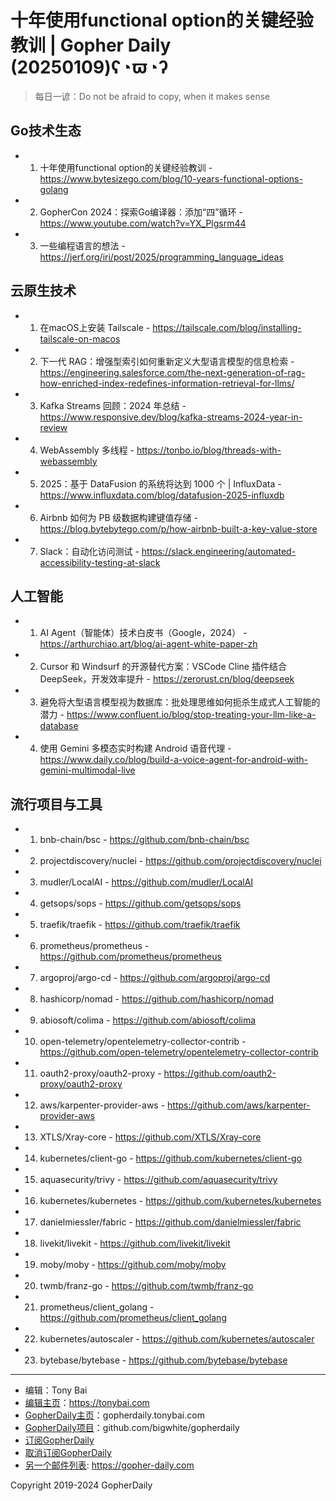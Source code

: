 # 十年使用functional option的关键经验教训 | Gopher Daily (20250109)ʕ◔ϖ◔ʔ

>每日一谚：Do not be afraid to copy, when it makes sense

## Go技术生态


- 1. 十年使用functional option的关键经验教训 - https://www.bytesizego.com/blog/10-years-functional-options-golang

- 2. GopherCon 2024：探索Go编译器：添加“四”循环 - https://www.youtube.com/watch?v=YX_Plgsrm44

- 3. 一些编程语言的想法 - https://jerf.org/iri/post/2025/programming_language_ideas


## 云原生技术


- 1. 在macOS上安装 Tailscale - https://tailscale.com/blog/installing-tailscale-on-macos

- 2. 下一代 RAG：增强型索引如何重新定义大型语言模型的信息检索 - https://engineering.salesforce.com/the-next-generation-of-rag-how-enriched-index-redefines-information-retrieval-for-llms/

- 3. Kafka Streams 回顾：2024 年总结 - https://www.responsive.dev/blog/kafka-streams-2024-year-in-review

- 4. WebAssembly 多线程 - https://tonbo.io/blog/threads-with-webassembly

- 5. 2025：基于 DataFusion 的系统将达到 1000 个 | InfluxData - https://www.influxdata.com/blog/datafusion-2025-influxdb

- 6. Airbnb 如何为 PB 级数据构建键值存储 - https://blog.bytebytego.com/p/how-airbnb-built-a-key-value-store

- 7. Slack：自动化访问测试 - https://slack.engineering/automated-accessibility-testing-at-slack


## 人工智能


- 1. AI Agent（智能体）技术白皮书（Google，2024） - https://arthurchiao.art/blog/ai-agent-white-paper-zh

- 2. Cursor 和 Windsurf 的开源替代方案：VSCode Cline 插件结合 DeepSeek，开发效率提升 - https://zerorust.cn/blog/deepseek

- 3. 避免将大型语言模型视为数据库：批处理思维如何扼杀生成式人工智能的潜力 - https://www.confluent.io/blog/stop-treating-your-llm-like-a-database

- 4. 使用 Gemini 多模态实时构建 Android 语音代理 - https://www.daily.co/blog/build-a-voice-agent-for-android-with-gemini-multimodal-live


## 流行项目与工具


- 1. bnb-chain/bsc - https://github.com/bnb-chain/bsc

- 2. projectdiscovery/nuclei - https://github.com/projectdiscovery/nuclei

- 3. mudler/LocalAI - https://github.com/mudler/LocalAI

- 4. getsops/sops - https://github.com/getsops/sops

- 5. traefik/traefik - https://github.com/traefik/traefik

- 6. prometheus/prometheus - https://github.com/prometheus/prometheus

- 7. argoproj/argo-cd - https://github.com/argoproj/argo-cd

- 8. hashicorp/nomad - https://github.com/hashicorp/nomad

- 9. abiosoft/colima - https://github.com/abiosoft/colima

- 10. open-telemetry/opentelemetry-collector-contrib - https://github.com/open-telemetry/opentelemetry-collector-contrib

- 11. oauth2-proxy/oauth2-proxy - https://github.com/oauth2-proxy/oauth2-proxy

- 12. aws/karpenter-provider-aws - https://github.com/aws/karpenter-provider-aws

- 13. XTLS/Xray-core - https://github.com/XTLS/Xray-core

- 14. kubernetes/client-go - https://github.com/kubernetes/client-go

- 15. aquasecurity/trivy - https://github.com/aquasecurity/trivy

- 16. kubernetes/kubernetes - https://github.com/kubernetes/kubernetes

- 17. danielmiessler/fabric - https://github.com/danielmiessler/fabric

- 18. livekit/livekit - https://github.com/livekit/livekit

- 19. moby/moby - https://github.com/moby/moby

- 20. twmb/franz-go - https://github.com/twmb/franz-go

- 21. prometheus/client_golang - https://github.com/prometheus/client_golang

- 22. kubernetes/autoscaler - https://github.com/kubernetes/autoscaler

- 23. bytebase/bytebase - https://github.com/bytebase/bytebase


----

- 编辑：Tony Bai
- [编辑主页](https://tonybai.com)：https://tonybai.com
- [GopherDaily主页](https://gopherdaily.tonybai.com)：gopherdaily.tonybai.com
- [GopherDaily项目](https://github.com/bigwhite/gopherdaily)：github.com/bigwhite/gopherdaily
- [订阅GopherDaily](https://gopherdaily.tonybai.com/subscribe)
- [取消订阅GopherDaily](https://gopherdaily.tonybai.com/unsubscribe)
- [另一个邮件列表](https://gopher-daily.com): https://gopher-daily.com

Copyright 2019-2024 GopherDaily
